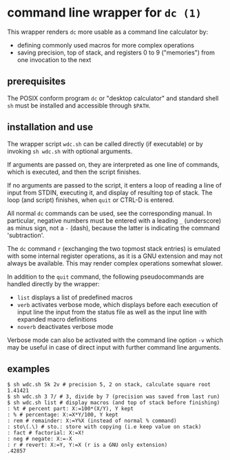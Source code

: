 # command line wrapper for `dc (1)`

This wrapper renders `dc` more usable as a command line calculator by:

- defining commonly used macros for more complex operations
- saving precision, top of stack, and registers 0 to 9 ("memories")
  from one invocation to the next

## prerequisites

The POSIX conform program `dc` or "desktop calculator" and standard shell `sh`
must be installed and accessible through `$PATH`.

## installation and use

The wrapper script `wdc.sh` can be called directly (if executable) or by
invoking `sh wdc.sh` with optional arguments.

If arguments are passed on, they are interpreted as one line of commands,
which is executed, and then the script finishes.

If no arguments are passed to the script, it enters a loop of reading a line
of input from STDIN, executing it, and display of resulting top of stack.
The loop (and script) finishes, when `quit` or CTRL-D is entered.

All normal `dc` commands can be used, see the corresponding manual.
In particular, negative numbers must be entered with a leading `_`
(underscore) as minus sign, not a `-` (dash), because the latter is
indicating the command 'subtraction'.

The `dc` command `r` (exchanging the two topmost stack entries) is emulated
with some internal register operations, as it is a GNU extension and may not
always be available. This may render complex operations somewhat slower.

In addition to the `quit` command, the following pseudocommands are handled
directly by the wrapper:

- `list` displays a list of predefined macros
- `verb` activates verbose mode, which displays before each execution of
  input line the input from the status file as well as the input line with
  expanded macro definitions
- `noverb` deactivates verbose mode

Verbose mode can also be activated with the command line option `-v` which
may be useful in case of direct input with further command line arguments.

## examples

	$ sh wdc.sh 5k 2v # precision 5, 2 on stack, calculate square root
	1.41421
	$ sh wdc.sh 3 7/ # 3, divide by 7 (precision was saved from last run)
	$ sh wdc.sh list # display macros (and top of stack before finishing)
	: %t # percent part: X:=100*(X/Y), Y kept
	: % # percentage: X:=X*Y/100, Y kept
	: rem # remainder: X:=Y%X (instead of normal % command)
	: sto\(.\) # sto.: store with copying (i.e keep value on stack)
	: fact # factorial: X:=X!
	: neg # negate: X:=-X
	: r # revert: X:=Y, Y:=X (r is a GNU only extension)
	.42857

